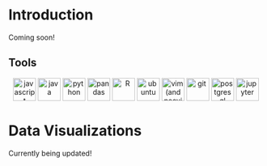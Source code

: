 # Introduction

Coming soon!

## Tools

<p align="center">

  <img src="https://cdn.jsdelivr.net/gh/devicons/devicon/icons/javascript/javascript-original.svg" alt="javascript" height=45 width=45 />

  <img src="https://cdn.jsdelivr.net/gh/devicons/devicon/icons/java/java-original.svg" alt="java" height=45 width=45 />

  <img src="https://cdn.jsdelivr.net/gh/devicons/devicon/icons/python/python-original.svg" alt="python" height=45 width=45 />

  <img src="https://cdn.jsdelivr.net/gh/devicons/devicon/icons/pandas/pandas-original.svg" alt="pandas" height=45 width=45 />

  <img src="https://cdn.jsdelivr.net/gh/devicons/devicon/icons/rstudio/rstudio-original.svg" alt="R" height=45 width=45/>  

  <img src="https://cdn.jsdelivr.net/gh/devicons/devicon/icons/fedora/fedora-plain.svg" alt="ubuntu" height=45 width=45 />

  <img src="https://cdn.jsdelivr.net/gh/devicons/devicon/icons/vim/vim-original.svg" alt="vim (and neovim)" height=45 width=45 />

  <img src="https://cdn.jsdelivr.net/gh/devicons/devicon/icons/git/git-original.svg" alt="git" height=45 width=45/>

  <img src="https://cdn.jsdelivr.net/gh/devicons/devicon/icons/postgresql/postgresql-original.svg" alt="postgresql" height=45 width=45 />

  <img src="https://cdn.jsdelivr.net/gh/devicons/devicon/icons/jupyter/jupyter-original.svg" alt="jupyter" height=45 width=45 />
  
</p>

# Data Visualizations

Currently being updated!
